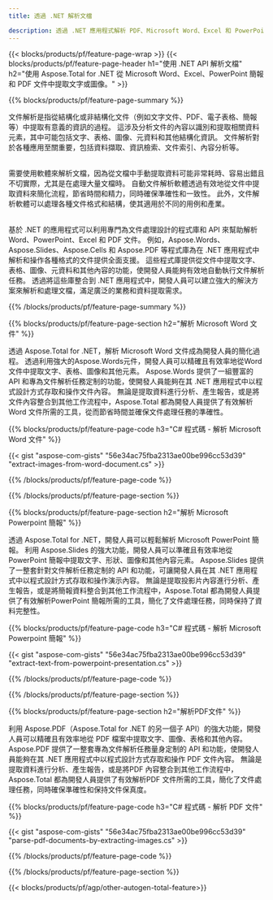 ```yaml
---
title: 透過 .NET 解析文檔 

description: 透過 .NET 應用程式解析 PDF、Microsoft Word、Excel 和 PowerPoint 簡報。 列出的 C# 程式碼可輕鬆擷取文字或圖像。
---
```


{{< blocks/products/pf/feature-page-wrap >}}
{{< blocks/products/pf/feature-page-header h1="使用 .NET API 解析文檔" h2="使用 Aspose.Total for .NET 從 Microsoft Word、Excel、PowerPoint 簡報和 PDF 文件中提取文字或圖像。" >}}

{{% blocks/products/pf/feature-page-summary %}}

文件解析是指從結構化或非結構化文件（例如文字文件、PDF、電子表格、簡報等）中提取有意義的資訊的過程。 這涉及分析文件的內容以識別和提取相關資料元素，其中可能包括文字、表格、圖像、元資料和其他結構化資訊。 文件解析對於各種應用至關重要，包括資料擷取、資訊檢索、文件索引、內容分析等。<br /><br />

需要使用軟體來解析文檔，因為從文檔中手動提取資料可能非常耗時、容易出錯且不切實際，尤其是在處理大量文檔時。 自動文件解析軟體透過有效地從文件中提取資料來簡化流程，節省時間和精力，同時確保準確性和一致性。 此外，文件解析軟體可以處理各種文件格式和結構，使其適用於不同的用例和產業。<br /><br />

基於 .NET 的應用程式可以利用專門為文件處理設計的程式庫和 API 來幫助解析 Word、PowerPoint、Excel 和 PDF 文件。 例如，Aspose.Words、Aspose.Slides、Aspose.Cells 和 Aspose.PDF 等程式庫為在 .NET 應用程式中解析和操作各種格式的文件提供全面支援。 這些程式庫提供從文件中提取文字、表格、圖像、元資料和其他內容的功能，使開發人員能夠有效地自動執行文件解析任務。 透過將這些庫整合到 .NET 應用程式中，開發人員可以建立強大的解決方案來解析和處理文檔，滿足廣泛的業務和資料提取需求。

{{% /blocks/products/pf/feature-page-summary  %}}

{{% blocks/products/pf/feature-page-section  h2="解析 Microsoft Word 文件" %}}

透過 Aspose.Total for .NET，解析 Microsoft Word 文件成為開發人員的簡化過程。 透過利用強大的Aspose.Words元件，開發人員可以精確且有效率地從Word文件中提取文字、表格、圖像和其他元素。 Aspose.Words 提供了一組豐富的 API 和專為文件解析任務定制的功能，使開發人員能夠在其 .NET 應用程式中以程式設計方式存取和操作文件內容。 無論是提取資料進行分析、產生報告，或是將文件內容整合到其他工作流程中，Aspose.Total 都為開發人員提供了有效解析Word 文件所需的工具，從而節省時間並確保文件處理任務的準確性。

{{% blocks/products/pf/feature-page-code h3="C# 程式碼 - 解析 Microsoft Word 文件" %}}

{{< gist "aspose-com-gists" "56e34ac75fba2313ae00be996cc53d39" "extract-images-from-word-document.cs" >}}

{{% /blocks/products/pf/feature-page-code  %}}

{{% /blocks/products/pf/feature-page-section %}}

{{% blocks/products/pf/feature-page-section  h2="解析 Microsoft Powerpoint 簡報" %}}

透過 Aspose.Total for .NET，開發人員可以輕鬆解析 Microsoft PowerPoint 簡報。 利用 Aspose.Slides 的強大功能，開發人員可以準確且有效率地從 PowerPoint 簡報中提取文字、形狀、圖像和其他內容元素。 Aspose.Slides 提供了一整套針對文件解析任務定制的 API 和功能，可讓開發人員在其 .NET 應用程式中以程式設計方式存取和操作演示內容。 無論是提取投影片內容進行分析、產生報告，或是將簡報資料整合到其他工作流程中，Aspose.Total 都為開發人員提供了有效解析PowerPoint 簡報所需的工具，簡化了文件處理任務，同時保持了資料完整性。

{{% blocks/products/pf/feature-page-code h3="C# 程式碼 - 解析 Microsoft Powerpoint 簡報" %}}

{{< gist "aspose-com-gists" "56e34ac75fba2313ae00be996cc53d39" "extract-text-from-powerpoint-presentation.cs" >}}

{{% /blocks/products/pf/feature-page-code  %}}

{{% /blocks/products/pf/feature-page-section %}}

{{% blocks/products/pf/feature-page-section  h2="解析PDF文件" %}}

利用 Aspose.PDF（Aspose.Total for .NET 的另一個子 API）的強大功能，開發人員可以精確且有效率地從 PDF 檔案中提取文字、圖像、表格和其他內容。 Aspose.PDF 提供了一整套專為文件解析任務量身定制的 API 和功能，使開發人員能夠在其 .NET 應用程式中以程式設計方式存取和操作 PDF 文件內容。 無論是提取資料進行分析、產生報告，或是將PDF 內容整合到其他工作流程中，Aspose.Total 都為開發人員提供了有效解析PDF 文件所需的工具，簡化了文件處理任務，同時確保準確性和保持文件保真度。

{{% blocks/products/pf/feature-page-code h3="C# 程式碼 - 解析 PDF 文件" %}}

{{< gist "aspose-com-gists" "56e34ac75fba2313ae00be996cc53d39" "parse-pdf-documents-by-extracting-images.cs" >}}

{{% /blocks/products/pf/feature-page-code  %}}

{{% /blocks/products/pf/feature-page-section %}}

{{< blocks/products/pf/agp/other-autogen-total-feature>}}